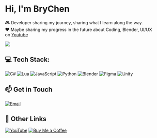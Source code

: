 # Hi, I'm BryChen
🎮 Developer sharing my journey, sharing what I learn along the way.<br/>
❤️ Maybe sharing my progress in the future about Coding, Blender, UI/UX on [Youtube](https://www.youtube.com/@BRCSH)<br/>

![](https://github-readme-stats.vercel.app/api?username=BRCSH&theme=dark&hide_border=false&include_all_commits=false&count_private=false)<br/>

## 💻 Tech Stack:
![C#](https://img.shields.io/badge/c%23-%23239120.svg?style=for-the-badge&logo=csharp&logoColor=white) ![Lua](https://img.shields.io/badge/lua-%232C2D72.svg?style=for-the-badge&logo=lua&logoColor=white) ![JavaScript](https://img.shields.io/badge/javascript-%23323330.svg?style=for-the-badge&logo=javascript&logoColor=%23F7DF1E) ![Python](https://img.shields.io/badge/python-3670A0?style=for-the-badge&logo=python&logoColor=ffdd54) ![Blender](https://img.shields.io/badge/blender-%23F5792A.svg?style=for-the-badge&logo=blender&logoColor=white)  ![Figma](https://img.shields.io/badge/figma-%23F24E1E.svg?style=for-the-badge&logo=figma&logoColor=white) ![Unity](https://img.shields.io/badge/unity-%23000000.svg?style=for-the-badge&logo=unity&logoColor=white) 

## 📫 Get in Touch
[![Email](https://img.shields.io/badge/Gmail-D14836?style=for-the-badge&logo=gmail&logoColor=white)](https://mail.google.com/mail/?view=cm&fs=1&to=contact.brcsh@gmail.com)

## 🔗 Other Links
[![YouTube](https://img.shields.io/badge/YouTube-FFFFFF?style=for-the-badge&logo=youtube&logoColor=red)](https://www.youtube.com/@BRCSH)
[![Buy Me a Coffee](https://img.shields.io/badge/Buy%20Me%20a%20Coffee-FFDD00?style=for-the-badge&logo=buy-me-a-coffee&logoColor=white)](https://buymeacoffee.com/brcsh)
